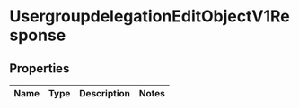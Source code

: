 
# UsergroupdelegationEditObjectV1Response

## Properties
| Name | Type | Description | Notes |
| ------------ | ------------- | ------------- | ------------- |



